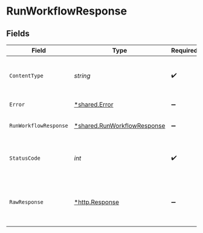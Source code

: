 # RunWorkflowResponse


## Fields

| Field                                                                            | Type                                                                             | Required                                                                         | Description                                                                      |
| -------------------------------------------------------------------------------- | -------------------------------------------------------------------------------- | -------------------------------------------------------------------------------- | -------------------------------------------------------------------------------- |
| `ContentType`                                                                    | *string*                                                                         | :heavy_check_mark:                                                               | HTTP response content type for this operation                                    |
| `Error`                                                                          | [*shared.Error](../../../pkg/models/shared/error.md)                             | :heavy_minus_sign:                                                               | General error                                                                    |
| `RunWorkflowResponse`                                                            | [*shared.RunWorkflowResponse](../../../pkg/models/shared/runworkflowresponse.md) | :heavy_minus_sign:                                                               | The workflow occurrence                                                          |
| `StatusCode`                                                                     | *int*                                                                            | :heavy_check_mark:                                                               | HTTP response status code for this operation                                     |
| `RawResponse`                                                                    | [*http.Response](https://pkg.go.dev/net/http#Response)                           | :heavy_minus_sign:                                                               | Raw HTTP response; suitable for custom response parsing                          |